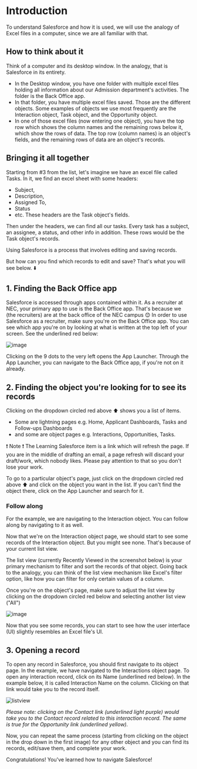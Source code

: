 # Introduction

To understand Salesforce and how it is used, we will use the analogy of Excel files in a computer, since we are all familiar with that.

## How to think about it

Think of a computer and its desktop window. In the analogy, that is Salesforce in its entirety.
- In the Desktop window, you have one folder with multiple excel files holding all information about our Admission department's activities. The folder is the Back Office app.
- In that folder, you have multiple excel files saved. Those are the different objects. Some examples of objects we use most frequently are the Interaction object, Task object, and the Opportunity object.
- In one of those excel files (now entering one object), you have the top row which shows the column names and the remaining rows below it, which show the rows of data. The top row (column names) is an object's fields, and the remaining rows of data are an object's records.

## Bringing it all together

Starting from #3 from the list, let's imagine we have an excel file called Tasks. In it, we find an excel sheet with some headers:
- Subject,
- Description,
- Assigned To,
- Status
- etc.
These headers are the Task object's fields.

Then under the headers, we can find all our tasks. Every task has a subject, an assignee, a status, and other info in addition. These rows would be the Task object's records.

Using Salesforce is a process that involves editing and saving records.

But how can you find which records to edit and save? That's what you will see below. ⬇️

## 1. Finding the Back Office app

Salesforce is accessed through apps contained within it. As a recruiter at NEC, your primary app to use is the Back Office app. That's because we (the recruiters) are at the back office of the NEC campus 😊
In order to use Salesforce as a recruiter, make sure you're on the Back Office app. You can see which app you're on by looking at what is written at the top left of your screen. See the underlined red below:

![image](https://github.com/parsam97/nec-salesforce/assets/32430185/304be345-6114-4024-9b88-cc353547709c)

Clicking on the 9 dots to the very left opens the App Launcher. Through the App Launcher, you can navigate to the Back Office app, if you're not on it already.

## 2. Finding the object you're looking for to see its records

Clicking on the dropdown circled red above ⬆️ shows you a list of items.
- Some are lightning pages e.g. Home, Applicant Dashboards, Tasks and Follow-ups Dashboards
- and some are object pages e.g. Interactions, Opportunities, Tasks.

❗️ Note ❗️ The Learning Salesforce item is a link which will refresh the page. If you are in the middle of drafting an email, a page refresh will discard your draft/work, which nobody likes. Please pay attention to that so you don't lose your work.

To go to a particular object's page, just click on the dropdown circled red above ⬆️ and click on the object you want in the list. If you can't find the object there, click on the App Launcher and search for it.

### Follow along

For the example, we are navigating to the Interaction object. You can follow along by navigating to it as well.

Now that we're on the Interaction object page, we should start to see some records of the Interaction object. But you might see none. That's because of your current list view.

The list view (currently Recently Viewed in the screenshot below) is your primary mechanism to filter and sort the records of that object. Going back to the analogy, you can think of the list view mechanism like Excel's filter option, like how you can filter for only certain values of a column.

Once you're on the object's page, make sure to adjust the list view by clicking on the dropdown circled red below and selecting another list view ("All")

![image](https://github.com/parsam97/nec-salesforce/assets/32430185/7c88d116-49e5-47f0-b305-ad4d3961772b)

Now that you see some records, you can start to see how the user interface (UI) slightly resembles an Excel file's UI.

## 3. Opening a record

To open any record in Salesforce, you should first navigate to its object page. In the example, we have navigated to the Interactions object page. To open any interaction record, click on its Name (underlined red below). In the example below, it is called Interaction Name on the column. Clicking on that link would take you to the record itself.

![listview](https://github.com/parsam97/nec-salesforce/assets/32430185/9e4debdb-dd90-46c1-90b9-a13bf43acbb0)

_Please note: clicking on the Contact link (underlined light purple) would take you to the Contact record related to this interaction record. The same is true for the Opportunity link (underlined yellow)._

Now, you can repeat the same process (starting from clicking on the object in the drop down in the first image) for any other object and you can find its records, edit/save them, and complete your work.

Congratulations! You've learned how to navigate Salesforce!